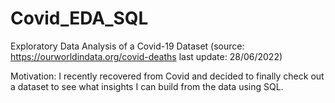# Covid_EDA_SQL

Exploratory Data Analysis of a Covid-19 Dataset (source: https://ourworldindata.org/covid-deaths  last update: 28/06/2022)

Motivation: I recently recovered from Covid and decided to finally check out a dataset to see what insights I can build from the data using SQL.
